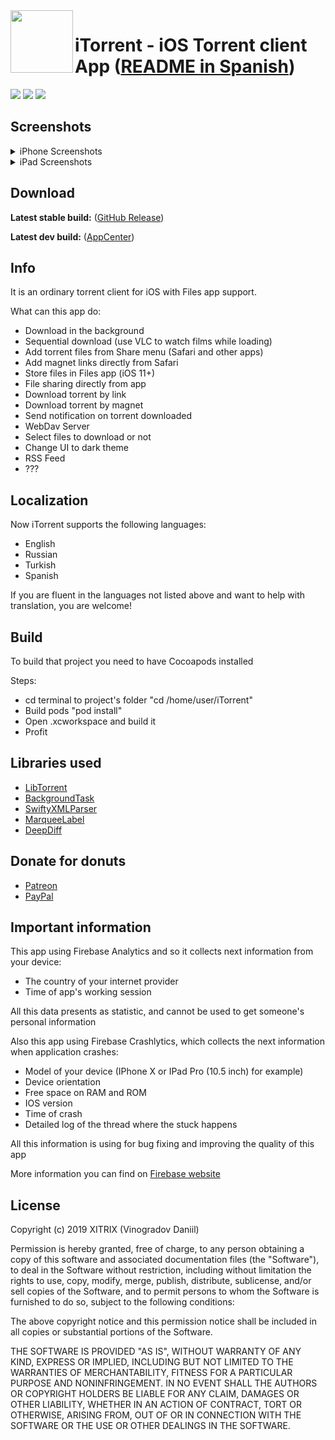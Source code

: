 <img align="left" width="100" height="100" src="https://user-images.githubusercontent.com/9553519/80646366-3d271680-8a75-11ea-8b60-9c5edd4ffd60.png">

# iTorrent - iOS Torrent client App ([README in Spanish](https://github.com/XITRIX/iTorrent/blob/master/README.es.md))

![](https://img.shields.io/badge/iOS-9.3+-blue.svg)
![](https://app.bitrise.io/app/26ce0756a727335c/status.svg?token=BLhjBICoPvmOtO1nzIVMYQ&branch=master)
[![](https://build.appcenter.ms/v0.1/apps/a9efbde4-560e-438a-a178-b17563f9c2da/branches/Dev/badge)](https://install.appcenter.ms/users/x1trix/apps/itorrent/distribution_groups/public)

## Screenshots
<details>
<summary>iPhone Screenshots</summary>
  
![iPhone screenshots](https://user-images.githubusercontent.com/9553519/80644526-7316cb80-8a72-11ea-95b5-e63531d81f35.png)

</details>
<details>
<summary>iPad Screenshots</summary>

![iPad screenshots](https://user-images.githubusercontent.com/9553519/80646848-27feb780-8a76-11ea-8c91-f76d25c0b862.png)

</details>

## Download

**Latest stable build:** ([GitHub Release](https://github.com/XITRIX/iTorrent/releases/latest))

**Latest dev build:** ([AppCenter](https://install.appcenter.ms/users/x1trix/apps/itorrent/distribution_groups/public)) 

## Info

It is an ordinary torrent client for iOS with Files app support.

What can this app do:
- Download in the background
- Sequential download (use VLC to watch films while loading)
- Add torrent files from Share menu (Safari and other apps)
- Add magnet links directly from Safari
- Store files in Files app (iOS 11+)
- File sharing directly from app
- Download torrent by link
- Download torrent by magnet
- Send notification on torrent downloaded
- WebDav Server
- Select files to download or not
- Change UI to dark theme
- RSS Feed
- ??? 

## Localization

Now iTorrent supports the following languages:
- English
- Russian
- Turkish
- Spanish

If you are fluent in the languages not listed above and want to help with translation, you are welcome!

## Build

To build that project you need to have Cocoapods installed

Steps:
- cd terminal to project's folder "cd /home/user/iTorrent"
- Build pods "pod install"
- Open .xcworkspace and build it
- Profit

## Libraries used

- [LibTorrent](https://github.com/arvidn/libtorrent)
- [BackgroundTask](https://github.com/yarodevuci/backgroundTask)
- [SwiftyXMLParser](https://github.com/yahoojapan/SwiftyXMLParser)
- [MarqueeLabel](https://github.com/cbpowell/MarqueeLabel)
- [DeepDiff](https://github.com/onmyway133/DeepDiff)

## Donate for donuts

- [Patreon](https://www.patreon.com/xitrix)
- [PayPal](https://paypal.me/xitrix)

## Important information

This app using Firebase Analytics and so it collects next information from your device:
- The country of your internet provider
- Time of app's working session

All this data presents as statistic, and cannot be used to get someone's personal information

Also this app using Firebase Crashlytics, which collects the next information when application crashes:
- Model of your device (IPhone X or IPad Pro (10.5 inch) for example)
- Device orientation
- Free space on RAM and ROM
- IOS version
- Time of crash
- Detailed log of the thread where the stuck happens

All this information is using for bug fixing and improving the quality of this app

More information you can find on [Firebase website](https://firebase.google.com)

## License

Copyright (c) 2019 XITRIX (Vinogradov Daniil)

Permission is hereby granted, free of charge, to any person obtaining a copy
of this software and associated documentation files (the "Software"), to deal 
in the Software without restriction, including without limitation the rights 
to use, copy, modify, merge, publish, distribute, sublicense, and/or sell
copies of the Software, and to permit persons to whom the Software is
furnished to do so, subject to the following conditions:

The above copyright notice and this permission notice shall be included in all
copies or substantial portions of the Software.

THE SOFTWARE IS PROVIDED "AS IS", WITHOUT WARRANTY OF ANY KIND, EXPRESS OR
IMPLIED, INCLUDING BUT NOT LIMITED TO THE WARRANTIES OF MERCHANTABILITY,
FITNESS FOR A PARTICULAR PURPOSE AND NONINFRINGEMENT. IN NO EVENT SHALL THE
AUTHORS OR COPYRIGHT HOLDERS BE LIABLE FOR ANY CLAIM, DAMAGES OR OTHER 
LIABILITY, WHETHER IN AN ACTION OF CONTRACT, TORT OR OTHERWISE, ARISING FROM,
OUT OF OR IN CONNECTION WITH THE SOFTWARE OR THE USE OR OTHER DEALINGS IN THE
SOFTWARE.

